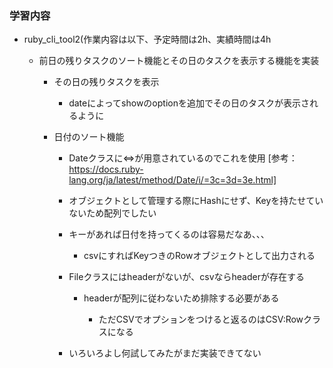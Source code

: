 ### 学習内容
- ruby_cli_tool2(作業内容は以下、予定時間は2h、実績時間は4h
  - 前日の残りタスクのソート機能とその日のタスクを表示する機能を実装

    - その日の残りタスクを表示
      - dateによってshowのoptionを追加でその日のタスクが表示されるように

    - 日付のソート機能
      - Dateクラスに<=>が用意されているのでこれを使用
      [参考：https://docs.ruby-lang.org/ja/latest/method/Date/i/=3c=3d=3e.html]
      - オブジェクトとして管理する際にHashにせず、Keyを持たせていないため配列でしたい
      - キーがあれば日付を持ってくるのは容易だなあ、、、
        - csvにすればKeyつきのRowオブジェクトとして出力される

      - Fileクラスにはheaderがないが、csvならheaderが存在する
        - headerが配列に従わないため排除する必要がある

          - ただCSVでオプションをつけると返るのはCSV:Rowクラスになる

      - いろいろよし何試してみたがまだ実装できてない